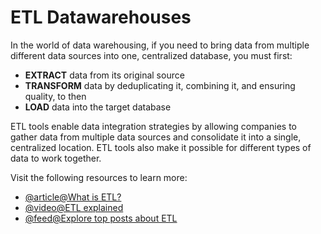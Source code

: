 # ETL Datawarehouses

In the world of data warehousing, if you need to bring data from multiple different data sources into one, centralized database, you must first:

- **EXTRACT** data from its original source
- **TRANSFORM** data by deduplicating it, combining it, and ensuring quality, to then
- **LOAD** data into the target database

ETL tools enable data integration strategies by allowing companies to gather data from multiple data sources and consolidate it into a single, centralized location. ETL tools also make it possible for different types of data to work together.

Visit the following resources to learn more:

- [@article@What is ETL?](https://www.snowflake.com/guides/what-etl)
- [@video@ETL explained](https://www.youtube.com/watch?v=OW5OgsLpDCQ)
- [@feed@Explore top posts about ETL](https://app.daily.dev/tags/etl?ref=roadmapsh)

